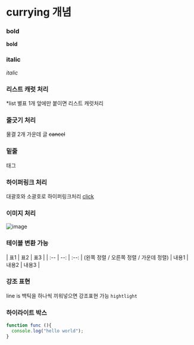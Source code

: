 # currying 개념 

### bold
**bold**

### italic
*italic* 

### 리스트 캐럿 처리
*list 별표 1개 앞에만 붙이면 리스트 캐럿처리
 
### 줄긋기 처리
물결 2개 가운데 글
~~cancel~~ 

### 밑줄
<u></u> 태그

### 하이퍼링크 처리
대괄호와 소괄호로 하이퍼링크처리
[click](http://www.google.com)

### 이미지 처리
![image](http://이미지링크) 

### 테이블 변환 가능
| 표1 | 표2 | 표3 |
| :-- | --: | :--: |  (왼쪽 정렬 / 오른쪽 정렬 / 가운데 정렬)
| 내용1 | 내용2 | 내용3 |

### 강조 표현
line is 백틱을 하나씩 끼워넣으면 강조표현 가능
`hightlight` 

### 하이라이트 박스
```javascript
function func (){
  console.log("hello world");
}
```